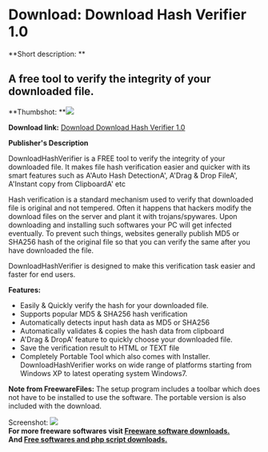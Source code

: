 # Download: Download Hash Verifier 1.0

**Short description: **

## A free tool to verify the integrity of your downloaded file.

  
**Thumbshot: **![](http://www.freewarefiles.com/screenshot/sxdwnldhshvrfr_md.jpg)   
  
**Download link:** [Download Download Hash Verifier 1.0](http://freesoftwares.boysofts.com/Download-Hash-Verifier_program_65675.html)  
  

**Publisher's Description**  
  

DownloadHashVerifier is a FREE tool to verify the integrity of your downloaded
file. It makes file hash verification easier and quicker with its smart
features such as A'Auto Hash DetectionA', A'Drag & Drop FileA', A'Instant copy
from ClipboardA' etc

Hash verification is a standard mechanism used to verify that downloaded file
is original and not tempered. Often it happens that hackers modify the
download files on the server and plant it with trojans/spywares. Upon
downloading and installing such softwares your PC will get infected
eventually. To prevent such things, websites generally publish MD5 or SHA256
hash of the original file so that you can verify the same after you have
downloaded the file.

DownloadHashVerifier is designed to make this verification task easier and
faster for end users.

**Features:**

  * Easily & Quickly verify the hash for your downloaded file. 
  * Supports popular MD5 & SHA256 hash verification 
  * Automatically detects input hash data as MD5 or SHA256 
  * Automatically validates & copies the hash data from clipboard 
  * A'Drag & DropA' feature to quickly choose your downloaded file. 
  * Save the verification result to HTML or TEXT file 
  * Completely Portable Tool which also comes with Installer. 
DownloadHashVerifier works on wide range of platforms starting from Windows XP
to latest operating system Windows7.

**Note from FreewareFiles:** The setup program includes a toolbar which does not have to be installed to use the software. The portable version is also included with the download.

  
  
Screenshot: ![](http://www.freewarefiles.com/screenshot/sxdwnldhshvrfr.jpg)  
**For more freeware softwares visit [Freeware software downloads.](http://freesoftwares.boysofts.com/)**   
**And [Free softwares and php script downloads.](http://www.boysofts.com/)**


